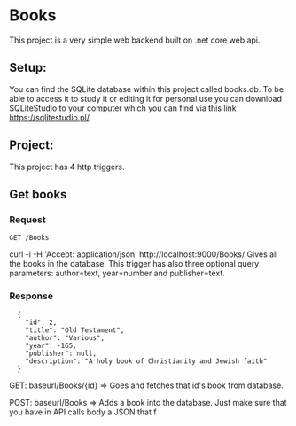 # Books

This project is a very simple web backend built on .net core web api.

## Setup:
You can find the SQLite database within this project called books.db. To be able to access it to study it or editing it for personal use you can download SQLiteStudio to your computer which you can find via this link https://sqlitestudio.pl/.

## Project:
This project has 4 http triggers.

## Get books

### Request

`GET /Books`

  curl -i -H 'Accept: application/json' http://localhost:9000/Books/
  Gives all the books in the database. This trigger has also three optional query parameters: author=text, year=number and publisher=text.

### Response
      {
        "id": 2,
        "title": "Old Testament",
        "author": "Various",
        "year": -165,
        "publisher": null,
        "description": "A holy book of Christianity and Jewish faith"
      }

GET: baseurl/Books/{id} => Goes and fetches that id's book from database.

POST: baseurl/Books => Adds a book into the database. Just make sure that you have in API calls body a JSON that f 
